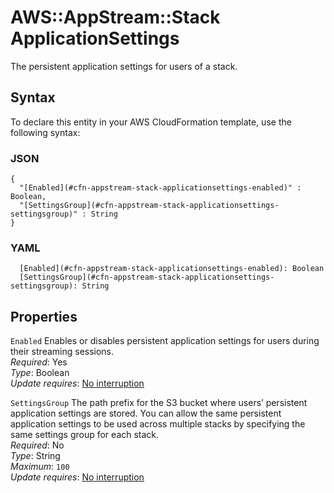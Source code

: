 # AWS::AppStream::Stack ApplicationSettings<a name="aws-properties-appstream-stack-applicationsettings"></a>

The persistent application settings for users of a stack\.

## Syntax<a name="aws-properties-appstream-stack-applicationsettings-syntax"></a>

To declare this entity in your AWS CloudFormation template, use the following syntax:

### JSON<a name="aws-properties-appstream-stack-applicationsettings-syntax.json"></a>

```
{
  "[Enabled](#cfn-appstream-stack-applicationsettings-enabled)" : Boolean,
  "[SettingsGroup](#cfn-appstream-stack-applicationsettings-settingsgroup)" : String
}
```

### YAML<a name="aws-properties-appstream-stack-applicationsettings-syntax.yaml"></a>

```
  [Enabled](#cfn-appstream-stack-applicationsettings-enabled): Boolean
  [SettingsGroup](#cfn-appstream-stack-applicationsettings-settingsgroup): String
```

## Properties<a name="aws-properties-appstream-stack-applicationsettings-properties"></a>

`Enabled` <a name="cfn-appstream-stack-applicationsettings-enabled"></a>
Enables or disables persistent application settings for users during their streaming sessions\.  
_Required_: Yes  
_Type_: Boolean  
_Update requires_: [No interruption](https://docs.aws.amazon.com/AWSCloudFormation/latest/UserGuide/using-cfn-updating-stacks-update-behaviors.html#update-no-interrupt)

`SettingsGroup` <a name="cfn-appstream-stack-applicationsettings-settingsgroup"></a>
The path prefix for the S3 bucket where users’ persistent application settings are stored\. You can allow the same persistent application settings to be used across multiple stacks by specifying the same settings group for each stack\.  
_Required_: No  
_Type_: String  
_Maximum_: `100`  
_Update requires_: [No interruption](https://docs.aws.amazon.com/AWSCloudFormation/latest/UserGuide/using-cfn-updating-stacks-update-behaviors.html#update-no-interrupt)
